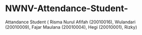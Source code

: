 # NWNV-Attendance-Student-
Attandance Student ( Risma Nurul Afifah (20010016), Wulandari (20010009), Fajar Maulana (20010004), Hegi (20010001), Rizky)
